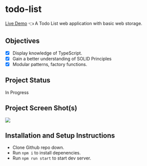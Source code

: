 # todo-list

[Live Demo](https://euanrw.github.io/restaurant-page/) :point_left:
A Todo List web application with basic web storage.

## Objectives

- [x] Display knowledge of TypeScript.
- [x] Gain a better understanding of SOLID Principles
- [x] Modular patterns, factory functions.

## Project Status

In Progress

## Project Screen Shot(s)

![](project.png)

## Installation and Setup Instructions

- Clone Github repo down.
- Run `npm i` to install depenencies.
- Run `npm run start` to start dev server.
